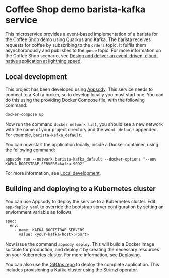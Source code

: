 # Coffee Shop demo barista-kafka service

This microservice provides a event-based implementation of a barista for the Coffee Shop demo using Quarkus and Kafka. The barista receives requests for coffee by subscribing to the `orders` topic. It fulfils them asynchoronously and publishes to the `queue` topic. For more information on the Coffee Shop scenario, see [Design and deliver an event-driven, cloud-native application at lightning speed](https://developer.ibm.com/tutorials/accelerator-for-event-driven-solutions/).

## Local development

This project has been developed using [Appsody](https://appsody.dev/).  This service needs to connect to a Kafka broker, so to develop locally you must start one.  You can do this using the providing Docker Compose file, with the following command:
```
docker-compose up
```
Now run the command `docker network list`, you should see a new network with the name of your project directory and the word `_default` appended. For example, `barista-kafka_default`.

You can now start the application locally, inside a Docker container, using the following command:
```
appsody run --network barista-kafka_default --docker-options "--env KAFKA_BOOTSTRAP_SERVERS=kafka:9092"
```

For more information, see [Local development](https://appsody.dev/docs/using-appsody/local-development). 

## Building and deploying to a Kubernetes cluster

You can use Appsody to deploy the service to a Kubernetes cluster.
Edit `app-deploy.yaml` to override the bootstrap server configuration by setting an enviornment variable as follows:

```
spec:
  env:
    - name: KAFKA_BOOTSTRAP_SERVERS
      value: <your-kafka-host>:<port>
```  


Now issue the command `appsody deploy`. This will build a Docker image suitable for production, and deploy it by creating the necessary resources on your Kubernetes cluster. For more information, see [Deploying](https://appsody.dev/docs/using-appsody/deploying).  

You can also use the [GitOps repo](https://github.com/ibm-icpa-coffeeshop/gitops-dev) to deploy the complete application. This includes provisioning a Kafka cluster using the Strimzi operator.